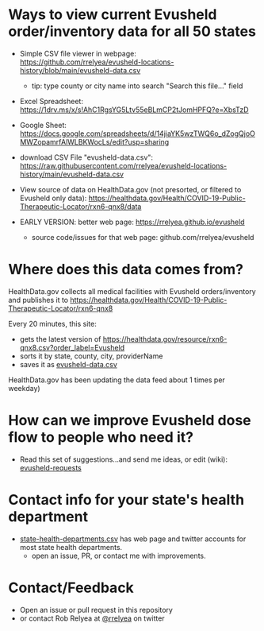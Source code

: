 # Ways to view current Evusheld order/inventory data for all 50 states

- Simple CSV file viewer in webpage: https://github.com/rrelyea/evusheld-locations-history/blob/main/evusheld-data.csv
  - tip: type county or city name into search "Search this file..." field
- Excel Spreadsheet: https://1drv.ms/x/s!AhC1RgsYG5Ltv55eBLmCP2tJomHPFQ?e=XbsTzD
- Google Sheet: https://docs.google.com/spreadsheets/d/14jiaYK5wzTWQ6o_dZogQjoOMWZopamrfAlWLBKWocLs/edit?usp=sharing
- download CSV File "evusheld-data.csv": https://raw.githubusercontent.com/rrelyea/evusheld-locations-history/main/evusheld-data.csv

- View source of data on HealthData.gov (not presorted, or filtered to Evusheld only data): https://healthdata.gov/Health/COVID-19-Public-Therapeutic-Locator/rxn6-qnx8/data

- EARLY VERSION: better web page: https://rrelyea.github.io/evusheld
  - source code/issues for that web page: github.com/rrelyea/evusheld
  
# Where does this data comes from?
HealthData.gov collects all medical facilities with Evusheld orders/inventory and publishes it to https://healthdata.gov/Health/COVID-19-Public-Therapeutic-Locator/rxn6-qnx8

Every 20 minutes, this site:
- gets the latest version of https://healthdata.gov/resource/rxn6-qnx8.csv?order_label=Evusheld
- sorts it by state, county, city, providerName
- saves it as [evusheld-data.csv](https://github.com/rrelyea/evusheld-locations-history/blob/main/evusheld-data.csv)

HealthData.gov has been updating the data feed about 1 times per weekday)

# How can we improve Evusheld dose flow to people who need it?
- Read this set of suggestions...and send me ideas, or edit (wiki): [evusheld-requests](https://github.com/rrelyea/evusheld-locations-history/wiki/Evusheld-Requests)

# Contact info for your state's health department
- [state-health-departments.csv](https://github.com/rrelyea/evusheld-locations-history/blob/main/state-health-departments.csv) has web page and twitter accounts for most state health departments.
  - open an issue, PR, or contact me with improvements.

# Contact/Feedback
- Open an issue or pull request in this repository
- or contact Rob Relyea at [@rrelyea](https://twitter.com/rrelyea) on twitter
